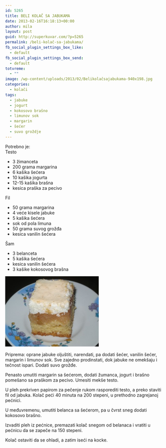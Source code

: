 ```yaml
---
id: 5265
title: BELI KOLAČ SA JABUKAMA
date: 2013-02-16T16:18:13+00:00
author: mila
layout: post
guid: http://superkuvar.com/?p=5265
permalink: /beli-kolač-sa-jabukama/
fb_social_plugin_settings_box_like:
  - default
fb_social_plugin_settings_box_send:
  - default
totvreme:
  - ""
image: /wp-content/uploads/2013/02/Belikolačsajabukama-940x198.jpg
categories:
  - kolači
tags:
  - jabuke
  - jogurt
  - kokosovo brašno
  - limunov sok
  - margarin
  - šećer
  - suvo groždje
---
```

Potrebno je:  
Testo

  * 3 žimanceta
  * 200 grama margarina
  * 6 kašika šećera
  * 10 kašika jogurta
  * 12-15 kašika brašna
  * kesica praška za pecivo

Fil

  * 50 grama margarina
  * 4 veće kisele jabuke
  * 5 kašika šećera
  * sok od pola limuna
  * 50 grama suvog grožđa
  * kesica vanilin šećera

Šam

  * 3 belanceta
  * 5 kašika šećera
  * kesica vanilin šećera
  * 3 kašike kokosovog brašna

<img class="alignnone size-medium wp-image-5266" src="/wp-content/uploads/2013/02/Belikolačsajabukama-300x225.jpg" alt="Belikolačsajabukama" width="300" height="225" /> 

Priprema: oprane jabuke oljuštiti, narendati, pa dodati šećer, vanilin šećer, margarin i limunov sok. Sve zajedno prodinstati, dok jabuke ne omekšaju i tečnost ispari. Dodati suvo grožđe.

Penasto umutiti margarin sa šećerom, dodati žumanca, jogurt i brašno pomešano sa praškom za pecivo. Umesiti mekše testo.

U pleh prekriven papirom za pečenje rukom rasporediti testo, a preko staviti fil od jabuka. Kolač peći 40 minuta na 200 stepeni, u prethodno zagrejanoj pećnici.

U međuvremenu, umutiti belanca sa šećerom, pa u čvrst sneg dodati kokosovo brašno.

Izvaditi pleh iz pećnice, premazati kolač snegom od belanaca i vratiti u pećnicu da se zapeče na 150 stepeni.

Kolač ostaviti da se ohladi, a zatim iseći na kocke.
